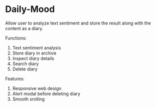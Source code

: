 # Daily-Mood
Allow user to analyze text sentiment and store the result along with the content as a diary.

Functions:
  1. Text sentiment analysis
  2. Store diary in archive 
  3. Inspect diary details
  4. Search diary
  5. Delete diary
  
 Features:
  1. Responsive web design
  2. Alert modal before deleting diary
  3. Smooth srolling

